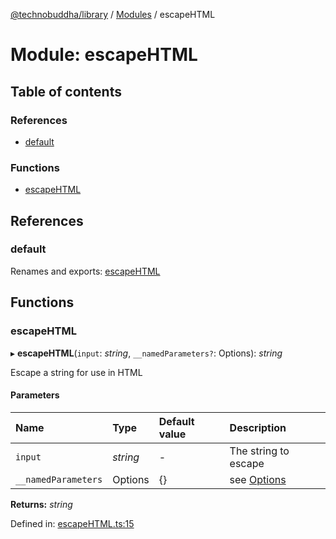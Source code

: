 [@technobuddha/library](../../README.md) / [Modules](../Modules.md) / escapeHTML

# Module: escapeHTML

## Table of contents

### References

- [default](escapehtml.md#default)

### Functions

- [escapeHTML](escapehtml.md#escapehtml)

## References

### default

Renames and exports: [escapeHTML](escapehtml.md#escapehtml)

## Functions

### escapeHTML

▸ **escapeHTML**(`input`: *string*, `__namedParameters?`: Options): *string*

Escape a string for use in HTML

#### Parameters

| Name | Type | Default value | Description |
| :------ | :------ | :------ | :------ |
| `input` | *string* | - | The string to escape |
| `__namedParameters` | Options | {} | see [Options](almostequals.md#options) |

**Returns:** *string*

Defined in: [escapeHTML.ts:15](../../src/escapeHTML.ts#L15)
